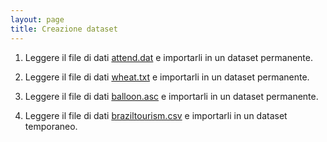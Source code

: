 ```yaml
---
layout: page
title: Creazione dataset
---
```


1.  Leggere il file di dati [attend.dat](../dati/attend.dat) e importarli in un dataset permanente.

1.  Leggere il file di dati [wheat.txt](../dati/wheat.txt) e importarli in un dataset permanente.

1.  Leggere il file di dati [balloon.asc](../dati/balloon.asc) e importarli in un dataset permanente.

1.  Leggere il file di dati [braziltourism.csv](../dati/braziltourism.csv) e importarli in un dataset temporaneo.
